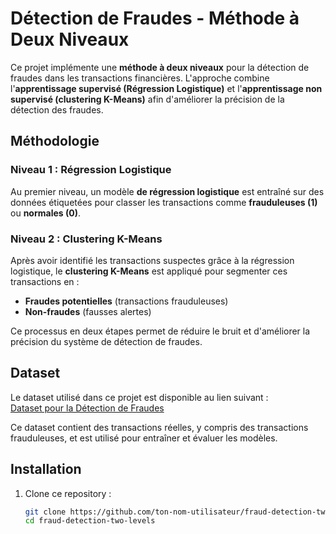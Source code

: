 # Détection de Fraudes - Méthode à Deux Niveaux

Ce projet implémente une **méthode à deux niveaux** pour la détection de fraudes dans les transactions financières. L'approche combine l'**apprentissage supervisé (Régression Logistique)** et l'**apprentissage non supervisé (clustering K-Means)** afin d'améliorer la précision de la détection des fraudes.

## Méthodologie

### Niveau 1 : Régression Logistique
Au premier niveau, un modèle **de régression logistique** est entraîné sur des données étiquetées pour classer les transactions comme **frauduleuses (1)** ou **normales (0)**.

### Niveau 2 : Clustering K-Means
Après avoir identifié les transactions suspectes grâce à la régression logistique, le **clustering K-Means** est appliqué pour segmenter ces transactions en :
- **Fraudes potentielles** (transactions frauduleuses)
- **Non-fraudes** (fausses alertes)

Ce processus en deux étapes permet de réduire le bruit et d'améliorer la précision du système de détection de fraudes.

## Dataset

Le dataset utilisé dans ce projet est disponible au lien suivant :  
[Dataset pour la Détection de Fraudes](https://www.kaggle.com/datasets/mlg-ulb/creditcardfraud)  

Ce dataset contient des transactions réelles, y compris des transactions frauduleuses, et est utilisé pour entraîner et évaluer les modèles.

## Installation

1. Clone ce repository :
    ```bash
    git clone https://github.com/ton-nom-utilisateur/fraud-detection-two-levels.git
    cd fraud-detection-two-levels
    ```



